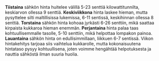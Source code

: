 **Tiistaina** sähkön hinta huitelee välillä 5-23 senttiä kilowattitunnilta, keskiarvon ollessa 9 senttiä. **Keskiviikkona** hinta laskee hieman, mutta pysyttelee silti maltillisissa lukemissa, 6-11 sentissä, keskihinnan ollessa 8 senttiä. **Torstaina** sähkön hinta kohoaa jyrkästi 6-26 senttiin, mikä saattaa kirpaista kukkaroa hieman enemmän. **Perjantaina** hinta palaa taas kohtuullisemmalle tasolle, 5-10 senttiin, mikä helpottaa lompakon painoa. **Lauantaina** sähkön hinta on edullisimmillaan, liikkuen 6-7 sentissä. Viikon hintakehitys tarjoaa siis vaihtelua kukkarolle, mutta kokonaisuutena hintataso pysyy kohtuullisena, joten voimme hengähtää helpotuksesta ja nauttia sähköstä ilman suuria huolia.